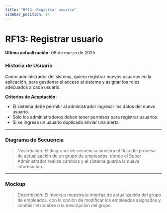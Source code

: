 ```yaml
---
title: "RF13: Registrar usuario"  
sidebar_position: 14
---
```


# RF13: Registrar usuario

**Última actualización:** 08 de marzo de 2025

### Historia de Usuario
Como administrador del sistema, quiero registrar nuevos usuarios en la aplicación, para gestionar el acceso al sistema y asignar los roles adecuados a cada usuario.

  **Criterios de Aceptación:**
  - El sistema debe permitir al administrador ingresar los datos del nuevo usuario.
  - Solo los administradores deben tener permisos para registrar usuarios.
  - Si se ingresa un usuario duplicado enviar una alerta. 

---

### Diagrama de Secuencia

> *Descripción*: El diagrama de secuencia muestra el flujo del proceso de actualización de un grupo de empleados, donde el Super Administrador realiza cambios y el sistema guarda la nueva información.

---

### Mockup

> *Descripción*: El mockup muestra la interfaz de actualización del grupo de empleados, con la opción de modificar los empleados asignados y cambiar el nombre o la descripción del grupo.
